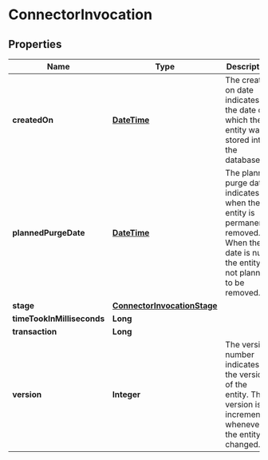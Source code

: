 
# ConnectorInvocation

## Properties
Name | Type | Description | Notes
------------ | ------------- | ------------- | -------------
**createdOn** | [**DateTime**](DateTime.md) | The created on date indicates the date on which the entity was stored into the database. |  [optional]
**plannedPurgeDate** | [**DateTime**](DateTime.md) | The planned purge date indicates when the entity is permanently removed. When the date is null the entity is not planned to be removed. |  [optional]
**stage** | [**ConnectorInvocationStage**](ConnectorInvocationStage.md) |  |  [optional]
**timeTookInMilliseconds** | **Long** |  |  [optional]
**transaction** | **Long** |  |  [optional]
**version** | **Integer** | The version number indicates the version of the entity. The version is incremented whenever the entity is changed. |  [optional]



